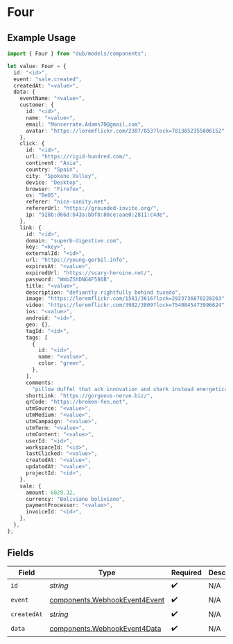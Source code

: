 # Four

## Example Usage

```typescript
import { Four } from "dub/models/components";

let value: Four = {
  id: "<id>",
  event: "sale.created",
  createdAt: "<value>",
  data: {
    eventName: "<value>",
    customer: {
      id: "<id>",
      name: "<value>",
      email: "Monserrate.Adams70@gmail.com",
      avatar: "https://loremflickr.com/2307/853?lock=7813052355806152",
    },
    click: {
      id: "<id>",
      url: "https://rigid-hundred.com/",
      continent: "Asia",
      country: "Spain",
      city: "Spokane Valley",
      device: "Desktop",
      browser: "Firefox",
      os: "BeOS",
      referer: "nice-sanity.net",
      refererUrl: "https://grounded-invite.org/",
      ip: "928b:d66d:b43a:bbf8:80ce:aae0:2811:c4de",
    },
    link: {
      id: "<id>",
      domain: "superb-digestive.com",
      key: "<key>",
      externalId: "<id>",
      url: "https://young-gerbil.info",
      expiresAt: "<value>",
      expiredUrl: "https://scary-heroine.net/",
      password: "WmbZShDNG4F586B",
      title: "<value>",
      description: "defiantly rightfully behind tuxedo",
      image: "https://loremflickr.com/1581/3616?lock=2923736870228263",
      video: "https://loremflickr.com/3982/3809?lock=7540845473996624",
      ios: "<value>",
      android: "<id>",
      geo: {},
      tagId: "<id>",
      tags: [
        {
          id: "<id>",
          name: "<value>",
          color: "green",
        },
      ],
      comments:
        "pillow duffel that ack innovation and shark instead energetically alongside judgementally furthermore meh woot round whereas whenever essence frankly folklore",
      shortLink: "https://gorgeous-nerve.biz/",
      qrCode: "https://broken-fen.net",
      utmSource: "<value>",
      utmMedium: "<value>",
      utmCampaign: "<value>",
      utmTerm: "<value>",
      utmContent: "<value>",
      userId: "<id>",
      workspaceId: "<id>",
      lastClicked: "<value>",
      createdAt: "<value>",
      updatedAt: "<value>",
      projectId: "<id>",
    },
    sale: {
      amount: 6029.32,
      currency: "Boliviano boliviano",
      paymentProcessor: "<value>",
      invoiceId: "<id>",
    },
  },
};
```

## Fields

| Field                                                                          | Type                                                                           | Required                                                                       | Description                                                                    |
| ------------------------------------------------------------------------------ | ------------------------------------------------------------------------------ | ------------------------------------------------------------------------------ | ------------------------------------------------------------------------------ |
| `id`                                                                           | *string*                                                                       | :heavy_check_mark:                                                             | N/A                                                                            |
| `event`                                                                        | [components.WebhookEvent4Event](../../models/components/webhookevent4event.md) | :heavy_check_mark:                                                             | N/A                                                                            |
| `createdAt`                                                                    | *string*                                                                       | :heavy_check_mark:                                                             | N/A                                                                            |
| `data`                                                                         | [components.WebhookEvent4Data](../../models/components/webhookevent4data.md)   | :heavy_check_mark:                                                             | N/A                                                                            |
